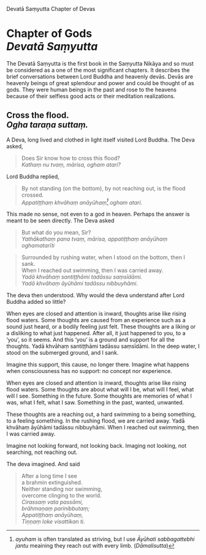 Devatā Saṃyutta
Chapter of Devas

# Chapter of Gods<br>*Devatā Saṃyutta*

The Devatā Saṃyutta is the first book in the Saṃyutta Nikāya and so must be considered as a one of the most significant chapters. It describes the brief conversations between Lord Buddha and heavenly devās. Devās are heavenly beings of great splendour and power and could be thought of as gods. They were human beings in the past and rose to the heavens because of their selfless good acts or their meditation realizations.

## Cross the flood.<br>*Ogha taraṇa suttaṃ.*

A Deva, long lived and clothed in light itself visited Lord Buddha. The Deva asked, 
> Does Sir know how to cross this flood?
<br>*Kathaṃ nu tvaṃ, mārisa, ogham atari?*
 

Lord Buddha replied,
> By not standing (on the bottom),  by not reaching out, is the flood crossed.
<br>*Appatiṭṭhaṃ khvāhaṃ anāyūhaṃ[^1] ogham atari.*
 
 [^1]: *ayuham* is often translated as striving, but I use *Āyūhati sabbagattebhi jantu* meaining they reach out with every limb.  (*Dāmalisutta*)

This made no sense, not even to a god in heaven. Perhaps the answer is meant to be seen directly. The Deva asked
> But what do you mean, Sir?
<br>*Yathākathaṃ pana tvaṃ, mārisa, appatiṭṭhaṃ anāyūhaṃ oghamatarīti*


> Surrounded by rushing water, when I stood on the bottom, then I sank.
<br>When I reached out swimming, then I was carried away. 
<br>*Yadā khvāhaṃ santiṭṭhāmi tadāssu saṃsīdāmi.*
<br>*Yadā khvāhaṃ āyūhāmi tadāssu nibbuyhāmi.*

The deva then understood. Why would the deva understand after Lord Buddha added so little?

When eyes are closed and attention is inward, thoughts arise like rising flood waters. Some thoughts are caused from an experience such as a sound just heard, or a bodily feeling just felt.  These thoughts are a liking or a disliking to what just happened. After all, it just happened to you, to a ‘you’, so it seems. And this ‘you’ is a ground and support for all the thoughts. Yadā khvāhaṃ santiṭṭhāmi tadāssu saṃsīdāmi. In the deep water, I stood on the submerged ground, and I sank. 

Imagine this support, this cause, no longer there. Imagine what happens when consciousness has no support: no concept nor experience.

When eyes are closed and attention is inward, thoughts arise like rising flood waters. Some thoughts are about what will I be, what will I feel, what will I see. Something in the future. Some thoughts are memories of what I was, what I felt, what I saw. Something in the past, wanted, unwanted.

These thoughts are a reaching out, a hard swimming to a being something, to a feeling something. In the rushing flood, we are carried away. Yadā khvāhaṃ āyūhāmi tadāssu nibbuyhāmi. When I reached out swimming, then I was carried away.

Imagine not looking forward, not looking back. Imaging not looking, not searching, not reaching out.

The deva imagined. And said
>After a long time I see  
a brahmin extinguished.  
Neither standing nor swimming,  
overcome clinging to the world.    
*Cirassaṃ vata passāmi,*  
*brāhmaṇaṃ parinibbutaṃ;*  
*Appatiṭṭhaṃ anāyūhaṃ,*  
*Tiṇṇaṃ loke visattikan ti.*

 